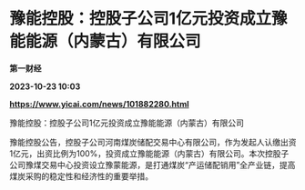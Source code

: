 # 豫能控股：控股子公司1亿元投资成立豫能能源（内蒙古）有限公司
**第一财经**

**2023-10-23 10:03**

**https://www.yicai.com/news/101882280.html**

豫能控股：控股子公司1亿元投资成立豫能能源（内蒙古）有限公司

豫能控股公告，控股子公司河南煤炭储配交易中心有限公司，作为发起人认缴出资1亿元，出资比例为100%，投资成立豫能能源（内蒙古）有限公司。本次控股子公司豫煤交易中心投资设立豫蒙能源，是打通煤炭“产运储配销用”全产业链，提高煤炭采购的稳定性和经济性的重要举措。